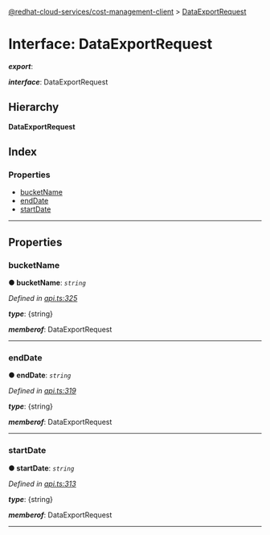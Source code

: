 [@redhat-cloud-services/cost-management-client](../README.md) > [DataExportRequest](../interfaces/dataexportrequest.md)

# Interface: DataExportRequest

*__export__*: 

*__interface__*: DataExportRequest

## Hierarchy

**DataExportRequest**

## Index

### Properties

* [bucketName](dataexportrequest.md#bucketname)
* [endDate](dataexportrequest.md#enddate)
* [startDate](dataexportrequest.md#startdate)

---

## Properties

<a id="bucketname"></a>

###  bucketName

**● bucketName**: *`string`*

*Defined in [api.ts:325](https://github.com/RedHatInsights/javascript-clients/blob/master/packages/cost-management/api.ts#L325)*

*__type__*: {string}

*__memberof__*: DataExportRequest

___
<a id="enddate"></a>

###  endDate

**● endDate**: *`string`*

*Defined in [api.ts:319](https://github.com/RedHatInsights/javascript-clients/blob/master/packages/cost-management/api.ts#L319)*

*__type__*: {string}

*__memberof__*: DataExportRequest

___
<a id="startdate"></a>

###  startDate

**● startDate**: *`string`*

*Defined in [api.ts:313](https://github.com/RedHatInsights/javascript-clients/blob/master/packages/cost-management/api.ts#L313)*

*__type__*: {string}

*__memberof__*: DataExportRequest

___

